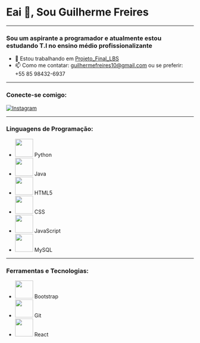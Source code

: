 # Eai 👋, Sou Guilherme Freires
---
### Sou um aspirante a programador e atualmente estou estudando T.I no ensino médio profissionalizante

- 🔭 Estou trabalhando em [Projeto_Final_LBS](https://github.com/UxieGu1/Projeto_Final_LBS)
- 📫 Como me contatar: guilhermefreires10@gmail.com ou se preferir: +55 85 98432-6937
---
### Conecte-se comigo:
[![Instagram](https://img.icons8.com/fluent/48/000000/instagram-new.png)](https://instagram.com/uxie.gui)

---
### Linguagens de Programação:
- <img src="https://img.icons8.com/color/48/000000/python.png" width="48" height="48"/> Python
- <img src="https://image.flaticon.com/icons/png/512/226/226777.png" width="48" height="48"/> Java
- <img src="https://img.icons8.com/color/48/000000/html-5.png" width="48" height="48"/> HTML5
- <img src="https://img.icons8.com/color/48/000000/css3.png" width="48" height="48"/> CSS
- <img src="https://img.icons8.com/color/48/000000/javascript.png" width="48" height="48"/> JavaScript
- <img src="https://img.icons8.com/ios-filled/48/000000/mysql-logo.png" width="48" height="48"/> MySQL

---
### Ferramentas e Tecnologias:
- <img src="https://img.icons8.com/color/48/000000/bootstrap.png" width="48" height="48"/> Bootstrap
- <img src="https://img.icons8.com/color/48/000000/git.png" width="48" height="48"/> Git
- <img src="https://img.icons8.com/offices/48/000000/react.png" width="48" height="48"/> React
